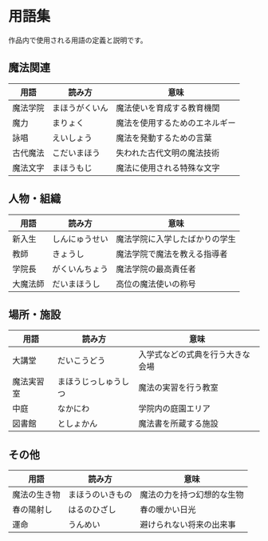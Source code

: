 # 用語集

作品内で使用される用語の定義と説明です。

## 魔法関連

| 用語 | 読み方 | 意味 |
|------|--------|------|
| 魔法学院 | まほうがくいん | 魔法使いを育成する教育機関 |
| 魔力 | まりょく | 魔法を使用するためのエネルギー |
| 詠唱 | えいしょう | 魔法を発動するための言葉 |
| 古代魔法 | こだいまほう | 失われた古代文明の魔法技術 |
| 魔法文字 | まほうもじ | 魔法に使用される特殊な文字 |

## 人物・組織

| 用語 | 読み方 | 意味 |
|------|--------|------|
| 新入生 | しんにゅうせい | 魔法学院に入学したばかりの学生 |
| 教師 | きょうし | 魔法学院で魔法を教える指導者 |
| 学院長 | がくいんちょう | 魔法学院の最高責任者 |
| 大魔法師 | だいまほうし | 高位の魔法使いの称号 |

## 場所・施設

| 用語 | 読み方 | 意味 |
|------|--------|------|
| 大講堂 | だいこうどう | 入学式などの式典を行う大きな会場 |
| 魔法実習室 | まほうじっしゅうしつ | 魔法の実習を行う教室 |
| 中庭 | なかにわ | 学院内の庭園エリア |
| 図書館 | としょかん | 魔法書を所蔵する施設 |

## その他

| 用語 | 読み方 | 意味 |
|------|--------|------|
| 魔法の生き物 | まほうのいきもの | 魔法の力を持つ幻想的な生物 |
| 春の陽射し | はるのひざし | 春の暖かい日光 |
| 運命 | うんめい | 避けられない将来の出来事 |